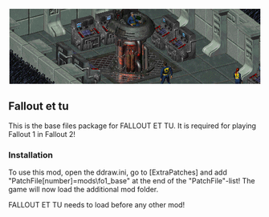<p align="center"><img src="fo1_base.png" alt="Fallout base files"/></p>

Fallout et tu
--------------------------

This is the base files package for FALLOUT ET TU. It is required for playing Fallout 1 in Fallout 2!

### Installation
To use this mod, open the ddraw.ini, go to [ExtraPatches] and add "PatchFile[number]=mods\fo1_base" at the end of the "PatchFile"-list!
The game will now load the additional mod folder.

FALLOUT ET TU needs to load before any other mod!
